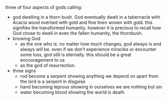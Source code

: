 three of four aspects of gods calling:

- god dwelling in a thorn bush. God eventually dwelt in a tabernacle with Acacia wood overlaid with gold and fine linen woven with gold. this signifies the transformed humanity. however it is precious to recall how God chose to dwell in even the fallen humanity, the thornbush.
- knowing God
  - as the one who is. no matter how much changes, god always is and always will be. even if we don't experience miracles or encounter some loss, god still is eternally. this should be a great encouragement to us
  - as the god of resurrection.
- three signs
  - rod become a serpent showing anything we depend on apart from the lord is a serpent in disguise
  - hand becoming leprous showing in ourselves we are nothing but sin
  - water becoming blood showing the world is death
